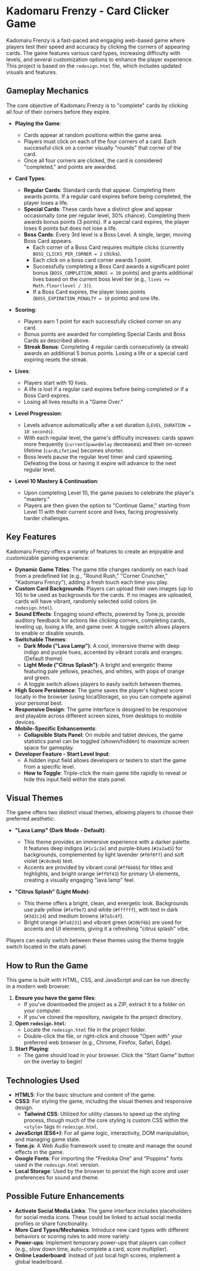 # Kadomaru Frenzy - Card Clicker Game

Kadomaru Frenzy is a fast-paced and engaging web-based game where players test their speed and accuracy by clicking the corners of appearing cards. The game features various card types, increasing difficulty with levels, and several customization options to enhance the player experience. This project is based on the `redesign.html` file, which includes updated visuals and features.

## Gameplay Mechanics

The core objective of Kadomaru Frenzy is to "complete" cards by clicking all four of their corners before they expire.

*   **Playing the Game**:
    *   Cards appear at random positions within the game area.
    *   Players must click on each of the four corners of a card. Each successful click on a corner visually "rounds" that corner of the card.
    *   Once all four corners are clicked, the card is considered "completed," and points are awarded.

*   **Card Types**:
    *   **Regular Cards**: Standard cards that appear. Completing them awards points. If a regular card expires before being completed, the player loses a life.
    *   **Special Cards**: These cards have a distinct glow and appear occasionally (one per regular level, 30% chance). Completing them awards bonus points (3 points). If a special card expires, the player loses 6 points but does not lose a life.
    *   **Boss Cards**: Every 3rd level is a Boss Level. A single, larger, moving Boss Card appears.
        *   Each corner of a Boss Card requires multiple clicks (currently `BOSS_CLICKS_PER_CORNER = 2` clicks).
        *   Each click on a boss card corner awards 1 point.
        *   Successfully completing a Boss Card awards a significant point bonus (`BOSS_COMPLETION_BONUS = 10` points) and grants additional lives based on the current boss level tier (e.g., `lives += Math.floor(level / 3)`).
        *   If a Boss Card expires, the player loses points (`BOSS_EXPIRATION_PENALTY = 10` points) and one life.

*   **Scoring**:
    *   Players earn 1 point for each successfully clicked corner on any card.
    *   Bonus points are awarded for completing Special Cards and Boss Cards as described above.
    *   **Streak Bonus**: Completing 4 regular cards consecutively (a streak) awards an additional 5 bonus points. Losing a life or a special card expiring resets the streak.

*   **Lives**:
    *   Players start with 10 lives.
    *   A life is lost if a regular card expires before being completed or if a Boss Card expires.
    *   Losing all lives results in a "Game Over."

*   **Level Progression**:
    *   Levels advance automatically after a set duration (`LEVEL_DURATION = 10 seconds`).
    *   With each regular level, the game's difficulty increases: cards spawn more frequently (`currentSpawnDelay` decreases) and their on-screen lifetime (`cardLifetime`) becomes shorter.
    *   Boss levels pause the regular level timer and card spawning. Defeating the boss or having it expire will advance to the next regular level.

*   **Level 10 Mastery & Continuation**:
    *   Upon completing Level 10, the game pauses to celebrate the player's "mastery."
    *   Players are then given the option to "Continue Game," starting from Level 11 with their current score and lives, facing progressively harder challenges.

## Key Features

Kadomaru Frenzy offers a variety of features to create an enjoyable and customizable gaming experience:

*   **Dynamic Game Titles**: The game title changes randomly on each load from a predefined list (e.g., "Round Rush," "Corner Cruncher," "Kadomaru Frenzy"), adding a fresh touch each time you play.
*   **Custom Card Backgrounds**: Players can upload their own images (up to 10) to be used as backgrounds for the cards. If no images are uploaded, cards will have vibrant, randomly selected solid colors (in `redesign.html`).
*   **Sound Effects**: Engaging sound effects, powered by Tone.js, provide auditory feedback for actions like clicking corners, completing cards, leveling up, losing a life, and game over. A toggle switch allows players to enable or disable sounds.
*   **Switchable Themes**:
    *   **Dark Mode ("Lava Lamp")**: A cool, immersive theme with deep indigo and purple hues, accented by vibrant corals and oranges. (Default theme)
    *   **Light Mode ("Citrus Splash")**: A bright and energetic theme featuring pale yellows, peaches, and whites, with pops of orange and green.
    *   A toggle switch allows players to easily switch between themes.
*   **High Score Persistence**: The game saves the player's highest score locally in the browser (using localStorage), so you can compete against your personal best.
*   **Responsive Design**: The game interface is designed to be responsive and playable across different screen sizes, from desktops to mobile devices.
*   **Mobile-Specific Enhancements**:
    *   **Collapsible Stats Panel**: On mobile and tablet devices, the game statistics panel can be toggled (shown/hidden) to maximize screen space for gameplay.
*   **Developer Feature - Start Level Input**:
    *   A hidden input field allows developers or testers to start the game from a specific level.
    *   **How to Toggle**: Triple-click the main game title rapidly to reveal or hide this input field within the stats panel.

## Visual Themes

The game offers two distinct visual themes, allowing players to choose their preferred aesthetic:

*   **"Lava Lamp" (Dark Mode - Default)**:
    *   This theme provides an immersive experience with a darker palette. It features deep indigos (`#1c1c2e`) and purple-blues (`#2a2a45`) for backgrounds, complemented by light lavender (`#f0f0ff`) and soft violet (`#c0c0e0`) text.
    *   Accents are provided by vibrant coral (`#ff6b6b`) for titles and highlights, and bright orange (`#ff9f43`) for primary UI elements, creating a visually engaging "lava lamp" feel.

*   **"Citrus Splash" (Light Mode)**:
    *   This theme offers a bright, clean, and energetic look. Backgrounds use pale yellow (`#fef9e7`) and white (`#ffffff`), with text in dark (`#3d2c24`) and medium browns (`#7a5c4f`).
    *   Bright orange (`#fa8231`) and vibrant green (`#20bf6b`) are used for accents and UI elements, giving it a refreshing "citrus splash" vibe.

Players can easily switch between these themes using the theme toggle switch located in the stats panel.

## How to Run the Game

This game is built with HTML, CSS, and JavaScript and can be run directly in a modern web browser.

1.  **Ensure you have the game files**:
    *   If you've downloaded the project as a ZIP, extract it to a folder on your computer.
    *   If you've cloned the repository, navigate to the project directory.
2.  **Open `redesign.html`**:
    *   Locate the `redesign.html` file in the project folder.
    *   Double-click the file, or right-click and choose "Open with" your preferred web browser (e.g., Chrome, Firefox, Safari, Edge).
3.  **Start Playing**:
    *   The game should load in your browser. Click the "Start Game" button on the overlay to begin!

## Technologies Used

*   **HTML5**: For the basic structure and content of the game.
*   **CSS3**: For styling the game, including the visual themes and responsive design.
    *   **Tailwind CSS**: Utilized for utility classes to speed up the styling process, though much of the core styling is custom CSS within the `<style>` tags in `redesign.html`.
*   **JavaScript (ES6+)**: For all game logic, interactivity, DOM manipulation, and managing game state.
*   **Tone.js**: A Web Audio framework used to create and manage the sound effects in the game.
*   **Google Fonts**: For importing the "Fredoka One" and "Poppins" fonts used in the `redesign.html` version.
*   **Local Storage**: Used by the browser to persist the high score and user preferences for sound and theme.

## Possible Future Enhancements

*   **Activate Social Media Links**: The game interface includes placeholders for social media icons. These could be linked to actual social media profiles or share functionality.
*   **More Card Types/Mechanics**: Introduce new card types with different behaviors or scoring rules to add more variety.
*   **Power-ups**: Implement temporary power-ups that players can collect (e.g., slow down time, auto-complete a card, score multiplier).
*   **Online Leaderboard**: Instead of just local high scores, implement a global leaderboard.
